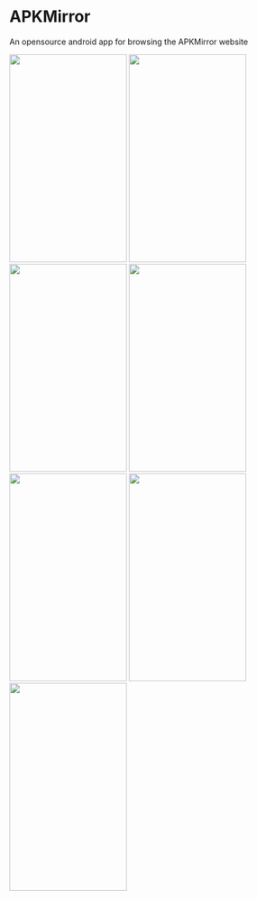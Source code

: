 # APKMirror
An opensource android app for browsing the APKMirror website


<img src="https://raw.githubusercontent.com/vojta-horanek/APKMirror/master/screenshots/1.png" width="208" height="368" />
<img src="https://raw.githubusercontent.com/vojta-horanek/APKMirror/master/screenshots/2.png" width="208" height="368" />
<img src="https://raw.githubusercontent.com/vojta-horanek/APKMirror/master/screenshots/3.png" width="208" height="368" />
<img src="https://raw.githubusercontent.com/vojta-horanek/APKMirror/master/screenshots/4.png" width="208" height="368" />
<img src="https://raw.githubusercontent.com/vojta-horanek/APKMirror/master/screenshots/5.png" width="208" height="368" />
<img src="https://raw.githubusercontent.com/vojta-horanek/APKMirror/master/screenshots/6.png" width="208" height="368" />
<img src="https://raw.githubusercontent.com/vojta-horanek/APKMirror/master/screenshots/7.png" width="208" height="368" />


